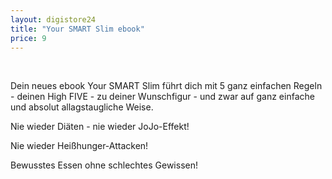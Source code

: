 ```yaml
---
layout: digistore24
title: "Your SMART Slim ebook"
price: 9
---
```

<p>&#xA0;</p>
<p>Dein neues ebook Your SMART Slim f&#xFC;hrt dich mit&#xA0;5 ganz einfachen Regeln - deinen High FIVE - zu deiner Wunschfigur - und zwar auf ganz einfache und absolut allagstaugliche Weise.</p>
<p>Nie wieder Di&#xE4;ten - nie wieder JoJo-Effekt!</p>
<p>Nie wieder&#xA0;Hei&#xDF;hunger-Attacken!</p>
<p>Bewusstes Essen ohne schlechtes Gewissen!</p>
<p>&#xA0;</p>
<p>&#xA0;</p>